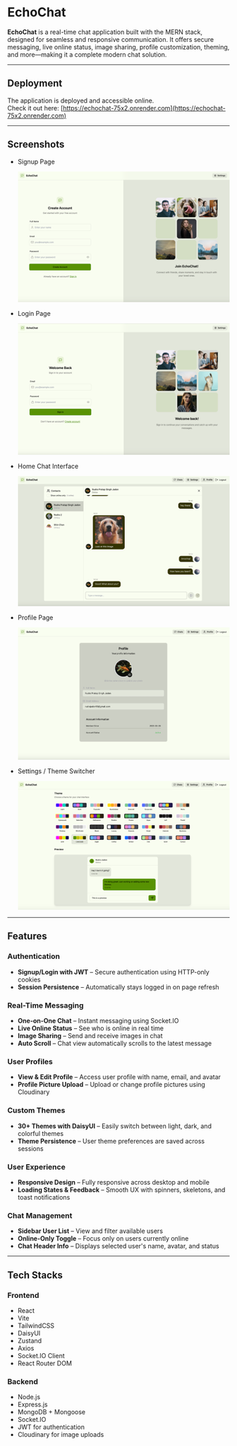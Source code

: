 # EchoChat

**EchoChat** is a real-time chat application built with the MERN stack, designed for seamless and responsive communication. It offers secure messaging, live online status, image sharing, profile customization, theming, and more—making it a complete modern chat solution.

---

## Deployment

The application is deployed and accessible online.  
Check it out here: [https://echochat-75x2.onrender.com](https://echochat-75x2.onrender.com)

---

## Screenshots

- Signup Page 
  
  ![](./assets/signup_page.png)
  
- Login Page
  
  ![](./assets/login_page.png)

- Home Chat Interface
  
  ![](./assets/home_page.png)

- Profile Page
  
  ![](./assets/profile_page.png)

- Settings / Theme Switcher
  
  ![](./assets/setting_page.png)

---

## Features

### Authentication

- **Signup/Login with JWT** – Secure authentication using HTTP-only cookies
- **Session Persistence** – Automatically stays logged in on page refresh

### Real-Time Messaging

- **One-on-One Chat** – Instant messaging using Socket.IO
- **Live Online Status** – See who is online in real time
- **Image Sharing** – Send and receive images in chat
- **Auto Scroll** – Chat view automatically scrolls to the latest message

### User Profiles

- **View & Edit Profile** – Access user profile with name, email, and avatar
- **Profile Picture Upload** – Upload or change profile pictures using Cloudinary

### Custom Themes

- **30+ Themes with DaisyUI** – Easily switch between light, dark, and colorful themes
- **Theme Persistence** – User theme preferences are saved across sessions

### User Experience

- **Responsive Design** – Fully responsive across desktop and mobile
- **Loading States & Feedback** – Smooth UX with spinners, skeletons, and toast notifications

### Chat Management

- **Sidebar User List** – View and filter available users
- **Online-Only Toggle** – Focus only on users currently online
- **Chat Header Info** – Displays selected user's name, avatar, and status

---

## Tech Stacks

### Frontend

- React
- Vite
- TailwindCSS
- DaisyUI
- Zustand
- Axios
- Socket.IO Client
- React Router DOM

### Backend

- Node.js
- Express.js
- MongoDB + Mongoose
- Socket.IO
- JWT for authentication
- Cloudinary for image uploads

  
